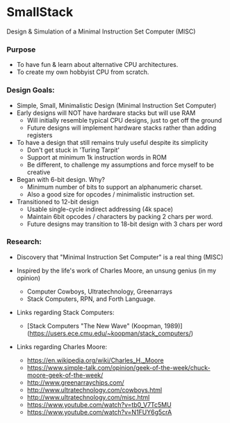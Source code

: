 # SmallStack
Design &amp; Simulation of a Minimal Instruction Set Computer (MISC)

### Purpose
- To have fun & learn about alternative CPU architectures.
- To create my own hobbyist CPU from scratch.

### Design Goals:
- Simple, Small, Minimalistic Design (Minimal Instruction Set Computer)
- Early designs will NOT have hardware stacks but will use RAM
    - Will initially resemble typical CPU designs, just to get off the ground
    - Future designs will implement hardware stacks rather than adding registers
- To have a design that still remains truly useful despite its simplicity
    - Don't get stuck in 'Turing Tarpit'
    - Support at minimum 1k instruction words in ROM
    - Be different, to challenge my assumptions and force myself to be creative
- Began with 6-bit design.  Why?
    - Minimum number of bits to support an alphanumeric charset.
    - Also a good size for opcodes / minimalistic instruction set.
- Transitioned to 12-bit design
    - Usable single-cycle indirect addressing (4k space)
    - Maintain 6bit opcodes / characters by packing 2 chars per word.
    - Future designs  may transition to 18-bit design with 3 chars per word

### Research:
- Discovery that "Minimal Instruction Set Computer" is a real thing (MISC)
- Inspired by the life's work of Charles Moore, an unsung genius (in my opinion)
    - Computer Cowboys, Ultratechnology, Greenarrays
    - Stack Computers, RPN, and Forth Language.
- Links regarding Stack Computers:

    - [Stack Computers "The New Wave" (Koopman, 1989)]
      (https://users.ece.cmu.edu/~koopman/stack_computers/)

- Links regarding Charles Moore:
    - https://en.wikipedia.org/wiki/Charles_H._Moore
    - https://www.simple-talk.com/opinion/geek-of-the-week/chuck-moore-geek-of-the-week/
    - http://www.greenarraychips.com/
    - http://www.ultratechnology.com/cowboys.html
    - http://www.ultratechnology.com/misc.html
    - https://www.youtube.com/watch?v=tb0_V7Tc5MU
    - https://www.youtube.com/watch?v=N1FUY6g5crA




